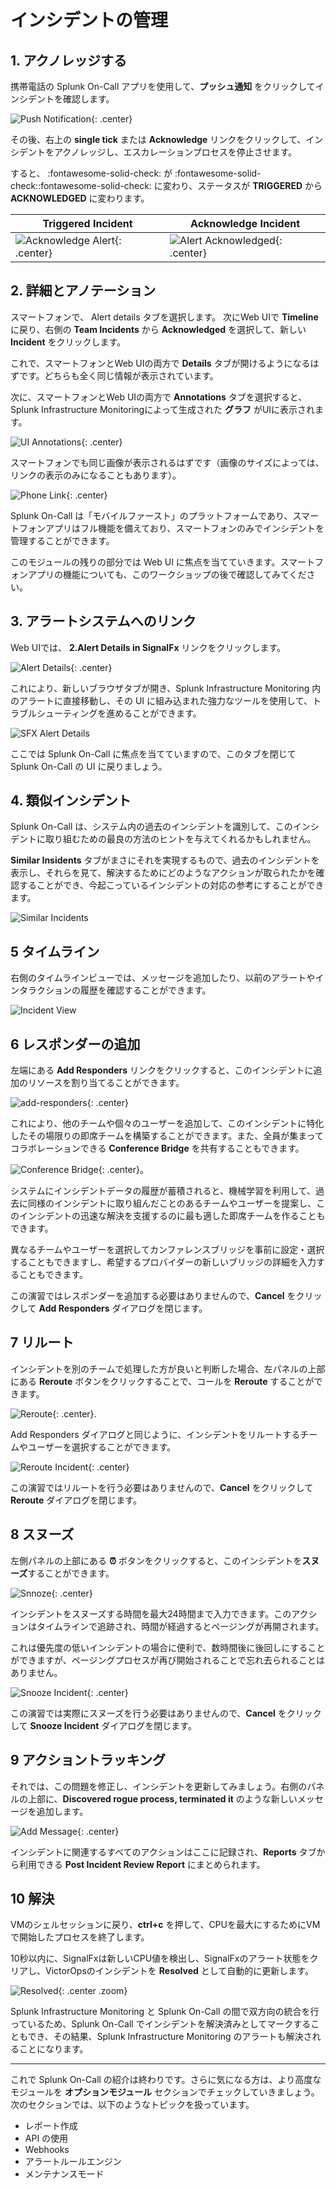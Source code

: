 # インシデントの管理

## 1. アクノレッジする

携帯電話の Splunk On-Call アプリを使用して、**プッシュ通知** をクリックしてインシデントを確認します。

![Push Notification](../../images/oncall/mobile-notification.png){: .center}

その後、右上の **single tick** または **Acknowledge** リンクをクリックして、インシデントをアクノレッジし、エスカレーションプロセスを停止させます。

すると、 :fontawesome-solid-check: が :fontawesome-solid-check::fontawesome-solid-check: に変わり、ステータスが **TRIGGERED** から **ACKNOWLEDGED** に変わります。

| Triggered Incident  | Acknowledge Incident  |
|---|---|
|![Acknowledge Alert](../../images/oncall/phone-acknowledge-alert.png){: .center}|![Alert Acknowledged](../../images/oncall/phone-alert-acknowledged.png){: .center}|

## 2. 詳細とアノテーション

スマートフォンで、 Alert details タブを選択します。 次にWeb UIで **Timeline** に戻り、右側の **Team Incidents** から **Acknowledged** を選択して、新しい **Incident** をクリックします。

これで、スマートフォンとWeb UIの両方で **Details** タブが開けるようになるはずです。どちらも全く同じ情報が表示されています。

次に、スマートフォンとWeb UIの両方で **Annotations** タブを選択すると、Splunk Infrastructure Monitoringによって生成された **グラフ** がUIに表示されます。

![UI Annotations](../../images/oncall/ui-annotations.png){: .center}

スマートフォンでも同じ画像が表示されるはずです（画像のサイズによっては、リンクの表示のみになることもあります）。

![Phone Link](../../images/oncall/phone-annotations.png){: .center}

Splunk On-Call は「モバイルファースト」のプラットフォームであり、スマートフォンアプリはフル機能を備えており、スマートフォンのみでインシデントを管理することができます。

このモジュールの残りの部分では Web UI に焦点を当てていきます。スマートフォンアプリの機能についても、このワークショップの後で確認してみてください。

## 3. アラートシステムへのリンク

Web UIでは、 **2.Alert Details in SignalFx** リンクをクリックします。

![Alert Details](../../images/oncall/alert-details-in-sfx.png){: .center}

これにより、新しいブラウザタブが開き、Splunk Infrastructure Monitoring 内のアラートに直接移動し、その UI に組み込まれた強力なツールを使用して、トラブルシューティングを進めることができます。

![SFX Alert Details](../../images/oncall/sfx-alert-details.png)

ここでは Splunk On-Call に焦点を当てていますので、このタブを閉じて Splunk On-Call の UI に戻りましょう。

## 4. 類似インシデント

Splunk On-Call は、システム内の過去のインシデントを識別して、このインシデントに取り組むための最良の方法のヒントを与えてくれるかもしれません。

**Similar Insidents** タブがまさにそれを実現するもので、過去のインシデントを表示し、それらを見て、解決するためにどのようなアクションが取られたかを確認することができ、今起こっているインシデントの対応の参考にすることができます。

![Similar Incidents](../../images/oncall/similar-incidents.png)

## 5 タイムライン

右側のタイムラインビューでは、メッセージを追加したり、以前のアラートやインタラクションの履歴を確認することができます。

![Incident View](../../images/oncall/war-room-dashboard.png)

## 6 レスポンダーの追加

左端にある **Add Responders** リンクをクリックすると、このインシデントに追加のリソースを割り当てることができます。

![add-responders](../../images/oncall/add-responders.png){: .center}

これにより、他のチームや個々のユーザーを追加して、このインシデントに特化したその場限りの即席チームを構築することができます。また、全員が集まってコラボレーションできる **Conference Bridge** を共有することもできます。

![Conference Bridge](../../images/oncall/conference-bridge.png){: .center}。

システムにインシデントデータの履歴が蓄積されると、機械学習を利用して、過去に同様のインシデントに取り組んだことのあるチームやユーザーを提案し、このインシデントの迅速な解決を支援するのに最も適した即席チームを作ることもできます。

異なるチームやユーザーを選択してカンファレンスブリッジを事前に設定・選択することもできますし、希望するプロバイダーの新しいブリッジの詳細を入力することもできます。

この演習ではレスポンダーを追加する必要はありませんので、**Cancel** をクリックして **Add Responders** ダイアログを閉じます。

## 7 リルート

インシデントを別のチームで処理した方が良いと判断した場合、左パネルの上部にある **Reroute** ボタンをクリックすることで、コールを **Reroute** することができます。

![Reroute](../../images/oncall/reroute1.png){: .center}.

Add Responders ダイアログと同じように、インシデントをリルートするチームやユーザーを選択することができます。

![Reroute Incident](../../images/oncall/reroute2.png){: .center}

この演習ではリルートを行う必要はありませんので、**Cancel** をクリックして **Reroute** ダイアログを閉じます。

## 8 スヌーズ

左側パネルの上部にある **⏰** ボタンをクリックすると、このインシデントを**スヌーズ**することができます。

![Snnoze](../../images/oncall/snooze1.png){: .center}

インシデントをスヌーズする時間を最大24時間まで入力できます。このアクションはタイムラインで追跡され、時間が経過するとページングが再開されます。

これは優先度の低いインシデントの場合に便利で、数時間後に後回しにすることができますが、ページングプロセスが再び開始されることで忘れ去られることはありません。

![Snooze Incident](../../images/oncall/snooze2.png){: .center}

この演習では実際にスヌーズを行う必要はありませんので、**Cancel** をクリックして **Snooze Incident** ダイアログを閉じます。

## 9 アクショントラッキング

それでは、この問題を修正し、インシデントを更新してみましょう。右側のパネルの上部に、**Discovered rogue process, terminated it** のような新しいメッセージを追加します。

![Add Message](../../images/oncall/time-line-update-message.png){: .center}

インシデントに関連するすべてのアクションはここに記録され、**Reports** タブから利用できる **Post Incident Review Report** にまとめられます。

## 10 解決

VMのシェルセッションに戻り、**ctrl+c** を押して、CPUを最大にするためにVMで開始したプロセスを終了します。

10秒以内に、SignalFxは新しいCPU値を検出し、SignalFxのアラート状態をクリアし、VictorOpsのインシデントを **Resolved** として自動的に更新します。

![Resolved](../../images/oncall/m7-resolved.png){: .center .zoom}

Splunk Infrastructure Monitoring と Splunk On-Call の間で双方向の統合を行っているため、Splunk On-Call でインシデントを解決済みとしてマークすることもでき、その結果、Splunk Infrastructure Monitoring のアラートも解決されることになります。

---

これで Splunk On-Call の紹介は終わりです。さらに気になる方は、より高度なモジュールを **オプションモジュール** セクションでチェックしていきましょう。次のセクションでは、以下のようなトピックを扱っています。

* レポート作成
* API の使用
* Webhooks
* アラートルールエンジン
* メンテナンスモード
